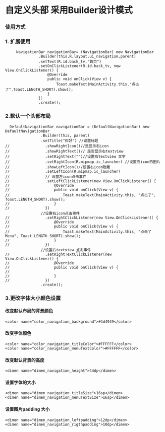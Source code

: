 # 自定义头部 采用Builder设计模式

### 使用方式

### 1. 扩展使用

         NavigationBar navigationBar= (NavigationBar) new NavigationBar
                   .Builder(this,R.layout.ui_navigation,parent)
                   .setText(R.id.back_tv,"首页")
                   .setOnClickListener(R.id.back_tv, new View.OnClickListener() {
                       @Override
                       public void onClick(View v) {
                           Toast.makeText(MainActivity.this,"点击了",Toast.LENGTH_SHORT).show();
                       }
                   })
                   .create();

### 2.默认一个头部布局

      DefaultNavigationBar navigationBar = (DefaultNavigationBar) new DefaultNavigationBar
                    .Builder(this, parent)
                    .setTitle("你好") //设置标题
    //                .showRightIcon()//是显示右icon
    //                .showRightText()// 是否显示右textview
    //                .setRightText("")//设置右textview 文字
    //                .setRightIcon(R.mipmap.ic_launcher) //设置右icon的图片
    //                .showLeftIcon()//设置右icon隐藏
    //                .setLeftIcon(R.mipmap.ic_launcher)
    //                // 设置左icon点击事件
    //                .setLeftClickListener(new View.OnClickListener() {
    //                    @Override
    //                    public void onClick(View v) {
    //                        Toast.makeText(MainActivity.this, "点击了", Toast.LENGTH_SHORT).show();
    //                    }
    //                })
                    //设置右icon点击事件
    //                .setRightClickListener(new View.OnClickListener() {
    //                    @Override
    //                    public void onClick(View v) {
    //                        Toast.makeText(MainActivity.this, "点击了Menu", Toast.LENGTH_SHORT).show();
    //                    }
    //                })
                    //设置右textview 点击事件
    //                .setRightTextClickListener(new View.OnClickListener() {
    //                    @Override
    //                    public void onClick(View v) {
    //
    //                    }
    //                })
                    .create();



### 3.更改字体大小颜色设置

#### 改变默认布局的背景颜色
<resources>

    <color name="color_navigation_background">#4d4949</color>

</resources>

#### 改变字体颜色

<resources>


    <color name="color_navigation_titleColor">#FFFFFF</color>
    <color name="color_navigation_menuTextColor">#FFFFFF</color>

</resources>



#### 改变默认背景的高度

<resources>


    <dimen name="dimen_navigation_height">44dp</dimen>


</resources>

#### 设置字体的大小

<resources>


    <dimen name="dimen_navigation_titleSize">16sp</dimen>
    <dimen name="dimen_navigation_menuTextSize">16sp</dimen>
</resources>

#### 设置图片padding 大小

    <dimen name="dimen_navigation_leftpadding">12dp</dimen>
    <dimen name="dimen_navigation_rigthpadding">10dp</dimen>





